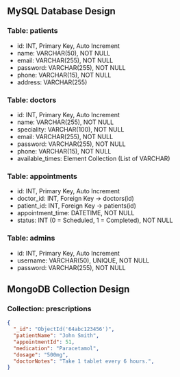## MySQL Database Design

### Table: patients
- id: INT, Primary Key, Auto Increment
- name: VARCHAR(50), NOT NULL
- email: VARCHAR(255), NOT NULL
- password: VARCHAR(255), NOT NULL
- phone: VARCHAR(15), NOT NULL
- address: VARCHAR(255)

### Table: doctors
- id: INT, Primary Key, Auto Increment
- name: VARCHAR(255), NOT NULL
- speciality: VARCHAR(100), NOT NULL
- email: VARCHAR(255), NOT NULL
- password: VARCHAR(255), NOT NULL
- phone: VARCHAR(15), NOT NULL
- available_times: Element Collection (List of VARCHAR)

### Table: appointments
- id: INT, Primary Key, Auto Increment
- doctor_id: INT, Foreign Key → doctors(id)
- patient_id: INT, Foreign Key → patients(id)
- appointment_time: DATETIME, NOT NULL
- status: INT (0 = Scheduled, 1 = Completed), NOT NULL

### Table: admins
- id: INT, Primary Key, Auto Increment
- username: VARCHAR(50), UNIQUE, NOT NULL
- password: VARCHAR(255), NOT NULL

## MongoDB Collection Design

### Collection: prescriptions
```json
{
  "_id": "ObjectId('64abc123456')",
  "patientName": "John Smith",
  "appointmentId": 51,
  "medication": "Paracetamol",
  "dosage": "500mg",
  "doctorNotes": "Take 1 tablet every 6 hours.",
}
